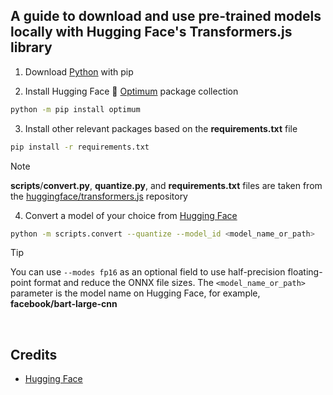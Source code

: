 ## A guide to download and use pre-trained models locally with Hugging Face's Transformers.js library

1. Download [Python](https://www.python.org/downloads/) with pip

2. Install Hugging Face 🤗 [Optimum](https://github.com/huggingface/optimum) package collection
```sh
python -m pip install optimum
```

3. Install other relevant packages based on the **requirements.txt** file
```sh
pip install -r requirements.txt
```
> [!NOTE]
> **scripts**/**convert.py**, **quantize.py**, and **requirements.txt** files are taken from the [huggingface/transformers.js](https://github.com/huggingface/transformers.js/tree/main/scripts) repository

4. Convert a model of your choice from [Hugging Face](https://huggingface.co/models)
```sh
python -m scripts.convert --quantize --model_id <model_name_or_path>
```
> [!TIP]
> You can use `--modes fp16` as an optional field to use half-precision floating-point format and reduce the ONNX file sizes. The `<model_name_or_path>` parameter is the model name on Hugging Face, for example, **facebook/bart-large-cnn**
<br/>

## Credits
- [Hugging Face](https://github.com/huggingface)
